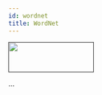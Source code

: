 ```yaml
---
id: wordnet
title: WordNet
---
```


<a href="" target="_blank">
    <img src="" data-canonical-src="" width="170" height="60" />
</a>

...